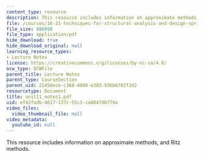 ```yaml
---
content_type: resource
description: This resource includes information on approximate methods, and Ritz methods.
file: /courses/16-21-techniques-for-structural-analysis-and-design-spring-2005/ef42fadb4617137c55c3ca8847db779a_unit11_notes1.pdf
file_size: 886098
file_type: application/pdf
hide_download: true
hide_download_original: null
learning_resource_types:
- Lecture Notes
license: https://creativecommons.org/licenses/by-nc-sa/4.0/
ocw_type: OCWFile
parent_title: Lecture Notes
parent_type: CourseSection
parent_uid: 21456ece-c368-4989-e303-93bb6702f1d2
resourcetype: Document
title: unit11_notes1.pdf
uid: ef42fadb-4617-137c-55c3-ca8847db779a
video_files:
  video_thumbnail_file: null
video_metadata:
  youtube_id: null
---
```

This resource includes information on approximate methods, and Ritz methods.